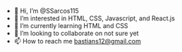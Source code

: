 - 👋 Hi, I’m @SSarcos115
- 👀 I’m interested in HTML, CSS, Javascript, and React.js
- 🌱 I’m currently learning HTML and CSS
- 💞️ I’m looking to collaborate on not sure yet
- 📫 How to reach me bastians12@gmail.com

<!---
SSarcos115/SSarcos115 is a ✨ special ✨ repository because its `README.md` (this file) appears on your GitHub profile.
You can click the Preview link to take a look at your changes.
--->
